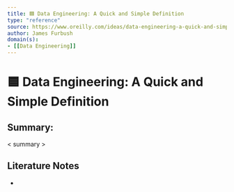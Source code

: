 ```yaml
---
title: 🟦 Data Engineering: A Quick and Simple Definition
type: "reference"
source: https://www.oreilly.com/ideas/data-engineering-a-quick-and-simple-definition 
author: James Furbush
domain(s):
- [[Data Engineering]]
---
```

# 🟦 Data Engineering: A Quick and Simple Definition

## Summary:

< summary >

## Literature Notes

- 
